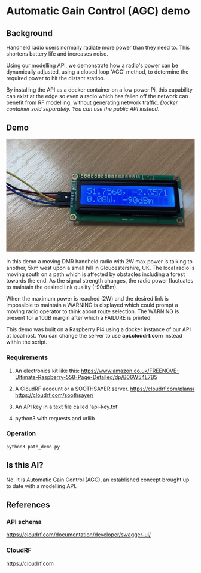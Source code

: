 # Automatic Gain Control (AGC) demo

## Background
Handheld radio users normally radiate more power than they need to.
This shortens battery life and increases noise.

Using our modelling API, we demonstrate how a radio's power can be dynamically adjusted, using a closed loop 'AGC' method, to determine the required power to hit the distant station.

By installing the API as a docker container on a low power Pi, this capability can exist at the edge so even a radio which has fallen off the network can benefit from RF modelling, without generating network traffic. *Docker container sold separately. You can use the public API instead.*

## Demo

![LCD](lcd.jpg)

In this demo a moving DMR handheld radio with 2W max power is talking to another, 5km west upon a small hill in Gloucestershire, UK.
The local radio is moving south on a path which is affected by obstacles including a forest towards the end. As the signal strength changes, the radio power fluctuates to maintain the desired link quality (-90dBm).

When the maximum power is reached (2W) and the desired link is impossible to maintain a WARNING is displayed which could prompt a moving radio operator to think about route selection. The WARNING is present for a 10dB margin after which a FAILURE is printed.

This demo was built on a Raspberry Pi4 using a docker instance of our API at localhost.
You can change the server to use **api.cloudrf.com** instead within the script.

### Requirements

1. An electronics kit like this:
https://www.amazon.co.uk/FREENOVE-Ultimate-Raspberry-558-Page-Detailed/dp/B06W54L7B5


2. A CloudRF account or a SOOTHSAYER server.
https://cloudrf.com/plans/
https://cloudrf.com/soothsayer/

3. An API key in a text file called 'api-key.txt'

4. python3 with requests and urllib

### Operation

    python3 path_demo.py

## Is this AI?
No. It is Automatic Gain Control (AGC), an established concept brought up to date with a modelling API.

## References

### API schema

https://cloudrf.com/documentation/developer/swagger-ui/

### CloudRF

https://cloudrf.com



